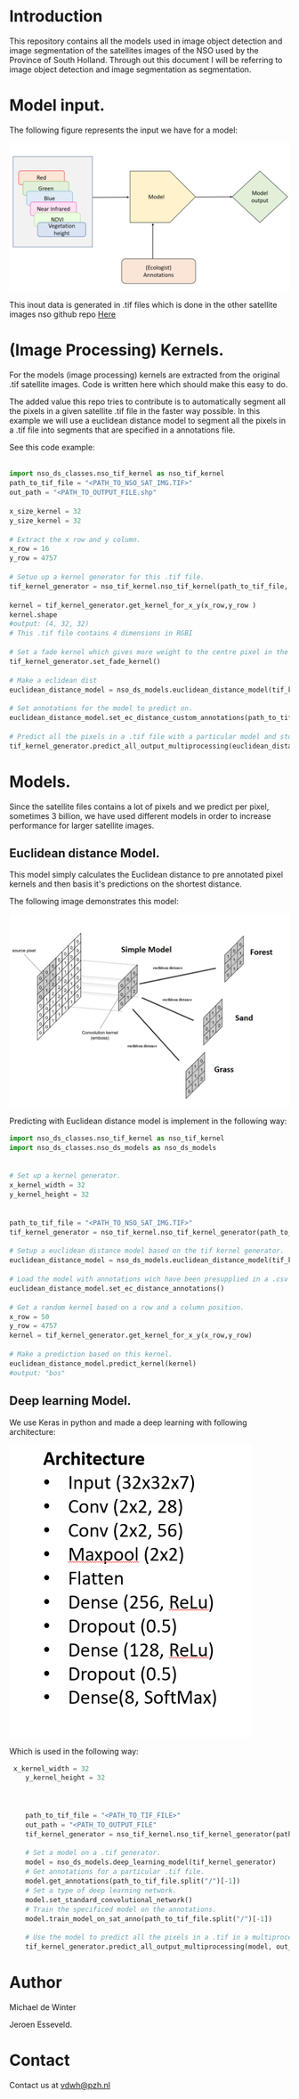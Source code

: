 # Introduction 

This repository contains all the models used in image object detection and image segmentation of the satellites images of the NSO used by the Province of South Holland.
Through out this document I will be referring to image object detection and image segmentation as segmentation.

# Model input.
 
The following figure represents the input we have for a model:

![Alt text](basic_model_input.png?raw=true "Title")


This inout data is generated in .tif files which is done in the other satellite images nso github repo [Here](https://github.com/Provincie-Zuid-Holland/satellite_images_nso/)

# (Image Processing) Kernels.

For the models (image processing) kernels are extracted from the original .tif satellite images.
Code is written here which should make this easy to do.

The added value this repo tries to contribute is to automatically segment all the pixels in a given satellite .tif file in the faster way possible. In this example we will use a euclidean distance model to segment all the pixels in a .tif file into segments that are specified in a annotations file.

See this code example:

```python

import nso_ds_classes.nso_tif_kernel as nso_tif_kernel
path_to_tif_file = "<PATH_TO_NSO_SAT_IMG.TIF>"
out_path = "<PATH_TO_OUTPUT_FILE.shp"

x_size_kernel = 32
y_size_kernel = 32

# Extract the x row and y column.
x_row = 16
y_row = 4757

# Setuo up a kernel generator for this .tif file.
tif_kernel_generator = nso_tif_kernel.nso_tif_kernel(path_to_tif_file, x_size_kernel, y_size_kernel)

kernel = tif_kernel_generator.get_kernel_for_x_y(x_row,y_row )
kernel.shape
#output: (4, 32, 32)
# This .tif file contains 4 dimensions in RGBI 

# Set a fade kernel which gives more weight to the centre pixel in the kernel.
tif_kernel_generator.set_fade_kernel()

# Make a eclidean dist
euclidean_distance_model = nso_ds_models.euclidean_distance_model(tif_kernel_generator)

# Set annotations for the model to predict on.
euclidean_distance_model.set_ec_distance_custom_annotations(path_to_tif_file.split("/")[-1], fade=True)

# Predict all the pixels in a .tif file with a particular model and stores the dissolved results in the out_path file.     
tif_kernel_generator.predict_all_output_multiprocessing(euclidean_distance_model, out_path , steps = 3, fade=True)
```



# Models.

Since the satellite files contains a lot of pixels and we predict per pixel, sometimes 3 billion, we have used different models in order to increase performance for larger satellite images.
## Euclidean distance Model.

This model simply calculates the Euclidean distance to pre annotated pixel kernels and then basis it's predictions on the shortest distance.

The following image demonstrates this model:

![Alt text](simple_model.png?raw=true "Title")

Predicting with Euclidean distance model is implement in the following way:

```python
import nso_ds_classes.nso_tif_kernel as nso_tif_kernel
import nso_ds_classes.nso_ds_models as nso_ds_models


# Set up a kernel generator.
x_kernel_width = 32
y_kernel_height = 32


path_to_tif_file = "<PATH_TO_NSO_SAT_IMG.TIF>"
tif_kernel_generator = nso_tif_kernel.nso_tif_kernel_generator(path_to_tif_file, x_kernel_width , y_kernel_height)

# Setup a euclidean distance model based on the tif kernel generator.
euclidean_distance_model = nso_ds_models.euclidean_distance_model(tif_kernel_generator)

# Load the model with annotations wich have been presupplied in a .csv file.
euclidean_distance_model.set_ec_distance_annotations()

# Get a random kernel based on a row and a column position.
x_row = 50
y_row = 4757
kernel = tif_kernel_generator.get_kernel_for_x_y(x_row,y_row)

# Make a prediction based on this kernel.
euclidean_distance_model.predict_kernel(kernel)
#output: "bos"
```

## Deep learning Model.

We use Keras in python and made a deep learning with following architecture:

![Alt text](deep_learning_architecture.png?raw=true "Title")

Which is used in the following way:

```python
 x_kernel_width = 32
    y_kernel_height = 32



    path_to_tif_file = "<PATH_TO_TIF_FILE>"
    out_path = "<PATH_TO_OUTPUT_FILE"
    tif_kernel_generator = nso_tif_kernel.nso_tif_kernel_generator(path_to_tif_file, x_kernel_width , y_kernel_height)

    # Set a model on a .tif generator. 
    model = nso_ds_models.deep_learning_model(tif_kernel_generator)
    # Get annotations for a particular .tif file.
    model.get_annotations(path_to_tif_file.split("/")[-1])
    # Set a type of deep learning network.
    model.set_standard_convolutional_network()
    # Train the specificed model on the annotations.
    model.train_model_on_sat_anno(path_to_tif_file.split("/")[-1])

    # Use the model to predict all the pixels in a .tif in a multiprocessing way.    
    tif_kernel_generator.predict_all_output_multiprocessing(model, out_path , steps = 3)

```

# Author
Michael de Winter

Jeroen Esseveld.
# Contact

Contact us at vdwh@pzh.nl


